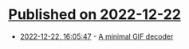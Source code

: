 # [Published on 2022-12-22](index.md)

* [2022-12-22, 16:05:47](https://lobste.rs/s/9x1r4b/minimal_gif_decoder) - [A minimal GIF decoder](http://www.lispology.com/show?47N8)
